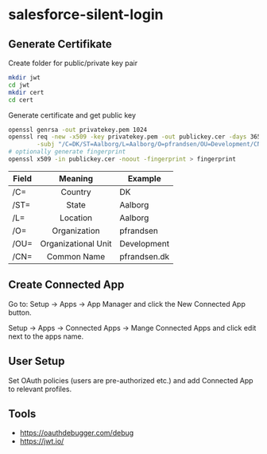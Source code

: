 # salesforce-silent-login

## Generate Certifikate

Create folder for public/private key pair
```bash
mkdir jwt
cd jwt
mkdir cert
cd cert
```

Generate certificate and get public key

```bash
openssl genrsa -out privatekey.pem 1024
openssl req -new -x509 -key privatekey.pem -out publickey.cer -days 3650 \
        -subj "/C=DK/ST=Aalborg/L=Aalborg/O=pfrandsen/OU=Development/CN=pfrandsen.dk"
# optionally generate fingerprint
openssl x509 -in publickey.cer -noout -fingerprint > fingerprint
```



| Field    | Meaning             | Example      |
|----------|:-------------------:|--------------|
| /C=      |  Country            | DK           |
| /ST=     |  State              | Aalborg      |
| /L=      |  Location           | Aalborg      |
| /O=      |  Organization       | pfrandsen    |
| /OU=     | Organizational Unit | Development  |
| /CN=     | Common Name         | pfrandsen.dk |

## Create Connected App

Go to: Setup -> Apps -> App Manager and click the New Connected App button.


Setup -> Apps -> Connected Apps -> Mange Connected Apps and click edit next to the apps name.

## User Setup

Set OAuth policies (users are pre-authorized etc.) and add Connected App to relevant profiles.

## Tools

* https://oauthdebugger.com/debug
* https://jwt.io/

